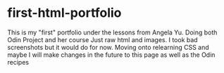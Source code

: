 # first-html-portfolio
This is my "first" portfolio under the lessons from Angela Yu. Doing both Odin Project and her course
Just raw html and images. I took bad screenshots but it would do for now. Moving onto relearning CSS and maybe I will make changes in the future to this page as well as the Odin recipes
